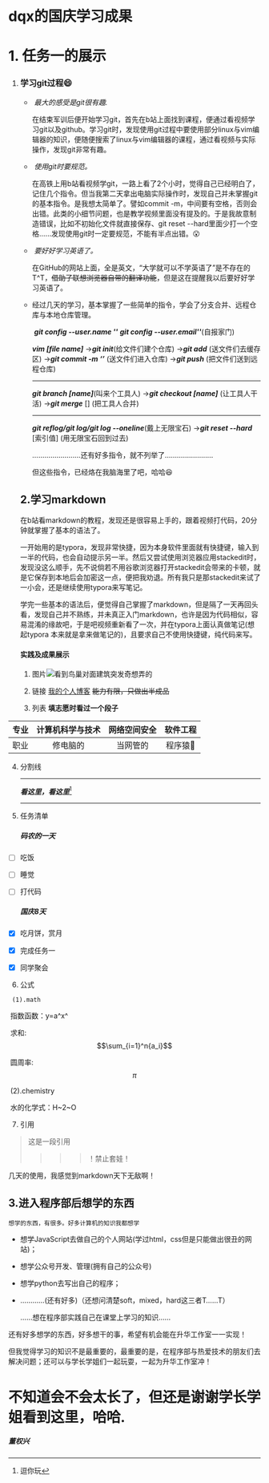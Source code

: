   # dqx的国庆学习成果
  # 1. 任务一的展示

1. ### 学习git过程:smile:

   * ​        *最大的感受是git很有趣.*

     ​        在结束军训后便开始学习git，首先在b站上面找到课程，便通过看视频学习git以及github。学习git时，发现使用git过程中要使用部分linux与vim编辑器的知识，便随便搜索了linux与vim编辑器的课程，通过看视频与实际操作，发现git非常有趣。

   * ​        *使用git时要规范。*

     ​         在高铁上用b站看视频学git，一路上看了2个小时，觉得自己已经明白了，记住几个指令。但当我第二天拿出电脑实际操作时，发现自己并未掌握git的基本指令。是我想太简单了。譬如commit -m，中间要有空格，否则会出错。此类的小细节问题，也是教学视频里面没有提及的。于是我故意制造错误，比如不初始化文件就直接保存、git reset --hard里面少打一个空格……发现使用git时一定要规范，不能有半点出错。:open_mouth:

   * ​         *要好好学习英语了。*

     ​         在GitHub的网站上面，全是英文，“大学就可以不学英语了”是不存在的T^T，~~借助了联想浏览器自带的翻译功能~~，但是这在提醒我以后要好好学习英语了。  

   * 经过几天的学习，基本掌握了一些简单的指令，学会了分支合并、远程仓库与本地仓库管理。

     ​   ***git config --user.name ''***  ***git config --user.email''***(自报家门) 

     ***vim [file name]***   →***git init***(给文件们建个仓库)  →***git add*** (送文件们去缓存区)  →***git commit -m ‘’***  (送文件们进入仓库)  →***git push*** (把文件们送到远程仓库)   

     ***

     ***git branch [name]***(叫来个工具人) →***git checkout [name]*** (让工具人干活) →***git merge*** [] (把工具人合并) 

     ***

     ***git reflog/git log/git log --oneline***(戴上无限宝石) →***git reset --hard*** [索引值] (用无限宝石回到过去)

       ……………………还有好多指令，就不列举了……………………

     但这些指令，已经烙在我脑海里了吧，哈哈:laughing:


   ## 2.学习markdown

   ​         在b站看markdown的教程，发现还是很容易上手的，跟着视频打代码，20分钟就掌握了基本的语法了。   

   ​        一开始用的是typora，发现非常快捷，因为本身软件里面就有快捷键，输入到一半的代码，也会自动提示另一半。然后又尝试使用浏览器应用stackedit时，发现没这么顺手，先不说倘若不用谷歌浏览器打开stackedit会带来的卡顿，就是它保存到本地后会加密这一点，便把我劝退。所有我只是那stackedit来试了一小会，还是继续使用typora来写笔记。

   ​             学完一些基本的语法后，便觉得自己掌握了markdown，但是隔了一天再回头看，发现自己并不熟练，并未真正入门markdown，也许是因为代码相似，容易混淆的缘故吧，于是吧视频重新看了一次，并在typora上面认真做笔记(想起typora 本来就是拿来做笔记的)，且要求自己不使用快捷键，纯代码来写。

   #### 实践及成果展示
   1. 图片![](http://a1.qpic.cn/psc?/V531UlX241JW6z3dcPNu229pL320TdIg/ruAMsa53pVQWN7FLK88i5pxG0dDRa875*qostQTg7hUGxI2pLlxxJ45oD7TwqF93tBYDwfJvAGYhiBWjIrg3qG5ufqBJvCv1N00bziB749c!/b&ek=1&kp=1&pt=0&bo=bARVAQAAAAABFww!&tl=3&vuin=3121460470&tm=1602313200&sce=60-2-2&rf=viewer_4 '看到鸟巢对面建筑突发奇想弄的')

   2. 链接 [我的个人博客](https://dqxlzlz.github.io/ '最好不要点开你会失望的')  ~~能力有限，只做出半成品~~

   3. 列表    **填志愿时看过一个段子**

 | 专业 | 计算机科学与技术 | 网络空间安全 | 软件工程 |
   | :--: | :--------------: | :----------: | :------: |
   | 职业 |     修电脑的     |   当网管的   | 程序猿🐒  |

   4. 分割线

      ---

      ***看这里，看这里***[^哈哈什么也没有]

      ***

   5. 任务清单

      ##### 码农的一天

   - [ ] 吃饭
   - [ ] 睡觉
   - [ ] 打代码

        ##### 国庆8天

   - [x] 吃月饼，赏月

   - [x] 完成任务一

   - [x] 同学聚会

   6. 公式

     (1).math    

   ​        指数函数：y=a^x^

   ​       求和:$$\sum_{i=1}^n{a_i}$$

   ​     圆周率:$$\pi$$

   ​       (2).chemistry

   ​         水的化学式：H~2~O

   7. 引用

> 这是一段引用
>
> > 
> >
> > > 
> > >
> > > >！禁止套娃！

几天的使用，我感觉到markdown天下无敌啊！

## 3.进入程序部后想学的东西
    想学的东西，有很多。好多计算机的知识我都想学

* 想学JavaScript去做自己的个人网站(学过html，css但是只能做出很丑的网站)；

* 想学公众号开发、管理(拥有自己的公众号)

* 想学python去写出自己的程序；

* …………(还有好多)（还想问清楚soft，mixed，hard这三者T……T）

  ……想在程序部实践自己在课堂上学习的知识……

​        还有好多想学的东西，好多想干的事，希望有机会能在升华工作室一一实现！

​        但我觉得学习的知识不是最重要的，最重要的是，在程序部与热爱技术的朋友们去解决问题；还可以与学长学姐们一起玩耍，一起为升华工作室冲！

# 不知道会不会太长了，但还是谢谢学长学姐看到这里，哈哈.

##### 董权兴

[^哈哈什么也没有]: 逗你玩


